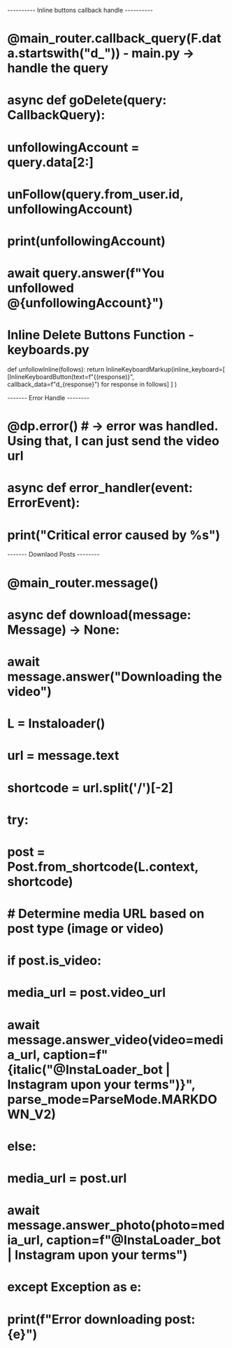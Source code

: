 ---------- Inline buttons callback handle ----------
# @main_router.callback_query(F.data.startswith("d_")) - main.py -> handle the query
# async def goDelete(query: CallbackQuery):
#     unfollowingAccount = query.data[2:]
#     unFollow(query.from_user.id, unfollowingAccount)
#     print(unfollowingAccount)
#     await query.answer(f"You unfollowed @{unfollowingAccount}")

# Inline Delete Buttons Function - keyboards.py
def unfollowInline(follows):
    return InlineKeyboardMarkup(inline_keyboard=[
        [InlineKeyboardButton(text=f"{(response)}", callback_data=f"d_{response}") for response in follows]
    ]
    )

------- Error Handle --------

# @dp.error() # -> error was handled. Using that, I can just send the video url
# async def error_handler(event: ErrorEvent):
#     print("Critical error caused by %s")

------- Downlaod Posts --------

# @main_router.message()
# async def download(message: Message) -> None:
#     await message.answer("Downloading the video")

#     L = Instaloader()

#     url = message.text

#     shortcode = url.split('/')[-2]

#     try:
#         post = Post.from_shortcode(L.context, shortcode)

#         # Determine media URL based on post type (image or video)
#         if post.is_video:
#             media_url = post.video_url
#             await message.answer_video(video=media_url, caption=f"{italic("@InstaLoader_bot | Instagram upon your terms")}", parse_mode=ParseMode.MARKDOWN_V2)
#         else:
#             media_url = post.url
#             await message.answer_photo(photo=media_url, caption=f"@InstaLoader_bot | Instagram upon your terms")

#     except Exception as e:
#         print(f"Error downloading post: {e}")